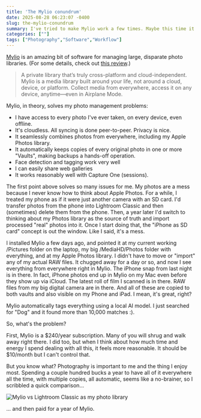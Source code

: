 ```yaml
---
title: 'The Mylio conundrum'
date: 2025-08-28 06:23:07 -0400
slug: the-mylio-conundrum
summary: I've tried to make Mylio work a few times. Maybe this time it will.
categories: [""]
tags: ["Photography","Software","Workflow"]
---
```


[Mylio](https://mylio.com) is an amazing bit of software for managing large, disparate photo libraries. (For some details, check out [this review](https://www.scanyourentirelife.com/mylio-photos-review/).)

> A private library that’s truly cross-platform and cloud-independent.
> Mylio is a media library built around your life, not around a cloud, device, or platform. Collect media from everywhere, access it on any device, anytime—even in Airplane Mode.
> 

Mylio, in theory, solves my photo management problems:

- I have access to every photo I've ever taken, on every device, even offline.
- It's cloudless. All syncing is done peer-to-peer. Privacy is nice.
- It seamlessly combines photos from everywhere, including my Apple Photos library.
- It automatically keeps copies of every original photo in one or more "Vaults", making backups a hands-off operation.
- Face detection and tagging work very well
- I can easily share web galleries
- It works reasonably well with Capture One (sessions).


The first point above solves so many issues for me. My photos are a mess because I never know how to think about Apple Photos. For a while, I treated my phone as if it were just another camera with an SD card. I'd transfer photos from the phone into Lightroom Classic and then (sometimes) delete them from the phone. Then, a year later I'd switch to thinking about my Photos library as the source of truth and import processed "real" photos into it. Once I start doing that, the "iPhone as SD card" concept is out the window. Like I said, it's a mess.

I installed Mylio a few days ago, and pointed it at my current working /Pictures folder on the laptop, my big /MediaHD/Photos folder with everything, and at my Apple Photos library. I didn't have to move or "import" any of my actual RAW files. It chugged away for a day or so, and now I see everything from everywhere right in Mylio. The iPhone snap from last night is in there. In fact, iPhone photos end up in Mylio on my Mac even before they show up via iCloud. The latest roll of film I scanned is in there. RAW files from my big digital camera are in there. And all of these are copied to both vaults and also visible on my Phone and iPad. I mean, it's great, right?

Mylio automatically tags everything using a local AI model. I just searched for "Dog" and it found more than 10,000 matches :).

So, what's the problem?

First, Mylio is a $240/year subscription. Many of you will shrug and walk away right there. I did too, but when I think about how much time and energy I spend dealing with all this, it feels more reasonable. It should be $10/month but I can't control that.

But you know what? Photography is important to me and the thing I enjoy most. Spending a couple hundred bucks a year to have all of it everywhere all the time, with multiple copies, all automatic, seems like a no-brainer, so I scribbled a quick comparison...

![Mylio vs Lightroom Classic as my photo library](/img/2025/08/20250828-mylio-vs-lrc.jpg)

... and then paid for a year of Mylio.
